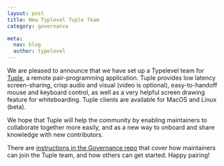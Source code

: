 ```yaml
---
layout: post
title: New Typlevel Tuple Team
category: governance

meta:
  nav: blog
  author: typelevel
---
```


We are pleased to announce that we have set up a Typelevel team for [Tuple][tuple], a remote pair-programming application. Tuple provides low latency screen-sharing, crisp audio and visual (video is optional), easy-to-handoff mouse and keyboard control, as well as a very helpful screen drawing feature for whiteboarding. Tuple clients are available for MacOS and Linux (beta).

We hope that Tuple will help the community by enabling maintainers to collaborate together more easily, and as a new way to onboard and share knowledge with new contributors. 

There are [instructions in the Governance repo][tuple-docs] that cover how maintainers can join the Tuple team, and how others can get started. Happy pairing!

[tuple]: https://tuple.app/
[tuple-docs]: https://github.com/typelevel/governance/blob/main/resources/tuple.md
